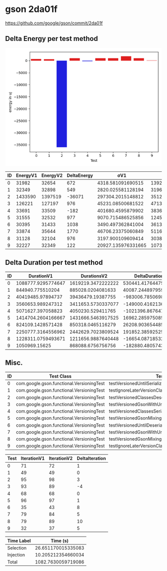 # gson 2da01f


https://github.com/google/gson/commit/2da01f



## Delta Energy per test method

![](./gson_delta_energy_0_v.png)


| ID | EnergyV1 | EnergyV2 | DeltaEnergy | σV1 | σV2 |
| --- | --- | --- | --- | --- | --- |
| 0 | 31982 | 32654 | 672 | 4318.581091690515 | 139223.74673663656 |
| 1 | 32349 | 32898 | 549 | 2820.025581128194 | 3196.574813860623 |
| 2 | 1433590 | 1397519 | -36071 | 297304.2015148812 | 351225.39209692 |
| 3 | 126221 | 127197 | 976 | 45231.08500681522 | 47130.54250887808 |
| 4 | 33691 | 33509 | -182 | 401680.4595879902 | 383646.2503907876 |
| 5 | 31555 | 32532 | 977 | 9070.715486525856 | 12454.976594988833 |
| 6 | 30395 | 31433 | 1038 | 3490.497362841004 | 3613.3729190068093 |
| 7 | 33874 | 35644 | 1770 | 46706.23375060849 | 51161.528672266926 |
| 8 | 31128 | 32104 | 976 | 3197.900109609414 | 3038.8921649929844 |
| 9 | 32227 | 32349 | 122 | 20927.135976331665 | 10733.751450863376 |

## Delta Duration per test method


| ID | DurationV1 | DurationsV2 | DeltaDuration |
| --- | --- | --- | --- |
| 0 | 1088777.9295774647 | 1619219.3472222222 | 530441.4176447575 |
| 1 | 844940.775510204 | 885028.0204081633 | 40087.24489795929 |
| 2 | 40419485.97894737 | 39436479.19387755 | -983006.7850698233 |
| 3 | 3560653.989247312 | 3411653.5730337077 | -149000.41621360416 |
| 4 | 5071627.397058823 | 4050230.529411765 | -1021396.8676470583 |
| 5 | 1414704.2604166667 | 1431666.5463917525 | 16962.285975085804 |
| 6 | 824109.1428571428 | 850318.0465116279 | 26208.90365448501 |
| 7 | 2250777.3164556962 | 2442629.7023809524 | 191852.38592525618 |
| 8 | 1228311.0759493671 | 1211656.9887640448 | -16654.087185322307 |
| 9 | 1050969.15625 | 868088.6756756756 | -182880.48057432438 |

## Misc.

| ID | Test Class | Test Method |
| --- | --- | --- |
| 0 | com.google.gson.functional.VersioningTest | testVersionedUntilSerialization |
| 1 | com.google.gson.functional.VersioningTest | testIgnoreLaterVersionClassSerialization |
| 2 | com.google.gson.functional.VersioningTest | testVersionedClassesDeserialization |
| 3 | com.google.gson.functional.VersioningTest | testVersionedGsonWithUnversionedClassesSerialization |
| 4 | com.google.gson.functional.VersioningTest | testVersionedClassesSerialization |
| 5 | com.google.gson.functional.VersioningTest | testVersionedGsonMixingSinceAndUntilSerialization |
| 6 | com.google.gson.functional.VersioningTest | testVersionedUntilDeserialization |
| 7 | com.google.gson.functional.VersioningTest | testVersionedGsonWithUnversionedClassesDeserialization |
| 8 | com.google.gson.functional.VersioningTest | testVersionedGsonMixingSinceAndUntilDeserialization |
| 9 | com.google.gson.functional.VersioningTest | testIgnoreLaterVersionClassDeserialization |




| Test | IterationV1 | IterationV2 | DeltaIteration |
| --- | --- | --- | --- |
| 0 | 71 | 72 | 1 |
| 1 | 49 | 49 | 0 |
| 2 | 95 | 98 | 3 |
| 3 | 93 | 89 | -4 |
| 4 | 68 | 68 | 0 |
| 5 | 96 | 97 | 1 |
| 6 | 35 | 43 | 8 |
| 7 | 79 | 84 | 5 |
| 8 | 79 | 89 | 10 |
| 9 | 32 | 37 | 5 |



| Time Label | Time (s) |
| --- | --- |
| Selection | 26.651170015335083 |
| Injection | 10.205212354660034 |
| Total | 1082.7630059719086 |


